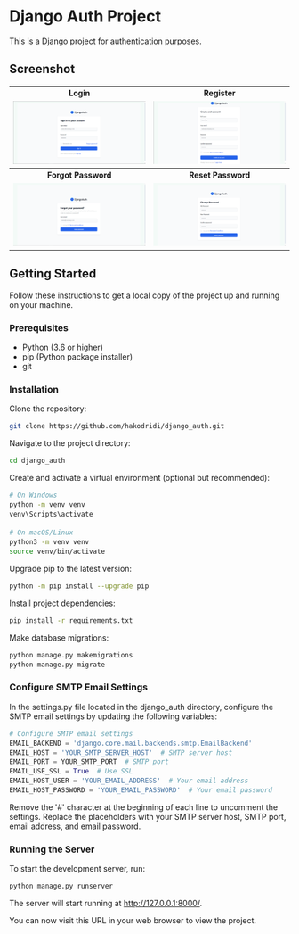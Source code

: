 <!-- python -m venv env

cmd: 
    venv\Scripts\activate
PowerShell:
    .\venv\Scripts\Activate.ps1
Git Bash:
    source venv/Scripts/activate

python -m pip install --upgrade pip

python -m pip install django-compressor -->

# Django Auth Project

This is a Django project for authentication purposes.

## Screenshot
<table style="width:100%">
  <tr>
    <th>Login</th>
    <th>Register</th> 
  </tr>
  <tr>
    <td><img src="images/login.png"/></td>
    <td><img src="images/register.png"/></td> 
  </tr>
  <tr>
    <th>Forgot Password</th>
    <th>Reset Password</th>
  </tr>
  <tr>
    <td><img src="images/forgot-password.png"/></td>
    <td><img src="images/reset-password.png"/></td>
  </tr>
</table>


## Getting Started

Follow these instructions to get a local copy of the project up and running on your machine.

### Prerequisites

- Python (3.6 or higher)
- pip (Python package installer)
- git

### Installation

Clone the repository:

```bash
git clone https://github.com/hakodridi/django_auth.git
```
Navigate to the project directory:

```bash
cd django_auth
```

Create and activate a virtual environment (optional but recommended):
```bash
# On Windows
python -m venv venv
venv\Scripts\activate

# On macOS/Linux
python3 -m venv venv
source venv/bin/activate
```
Upgrade pip to the latest version:
```bash
python -m pip install --upgrade pip
```

Install project dependencies:
```bash
pip install -r requirements.txt
```

Make database migrations:
```bash
python manage.py makemigrations
python manage.py migrate
```

### Configure SMTP Email Settings
In the settings.py file located in the django_auth directory, configure the SMTP email settings by updating the following variables:

```python
# Configure SMTP email settings
EMAIL_BACKEND = 'django.core.mail.backends.smtp.EmailBackend'
EMAIL_HOST = 'YOUR_SMTP_SERVER_HOST'  # SMTP server host
EMAIL_PORT = YOUR_SMTP_PORT  # SMTP port
EMAIL_USE_SSL = True  # Use SSL
EMAIL_HOST_USER = 'YOUR_EMAIL_ADDRESS'  # Your email address
EMAIL_HOST_PASSWORD = 'YOUR_EMAIL_PASSWORD'  # Your email password
```
Remove the '#' character at the beginning of each line to uncomment the settings. Replace the placeholders with your SMTP server host, SMTP port, email address, and email password.


### Running the Server
To start the development server, run:
```bash
python manage.py runserver
```

The server will start running at <a href="http://127.0.0.1:8000/" target="_blank">http://127.0.0.1:8000/</a>.

You can now visit this URL in your web browser to view the project.